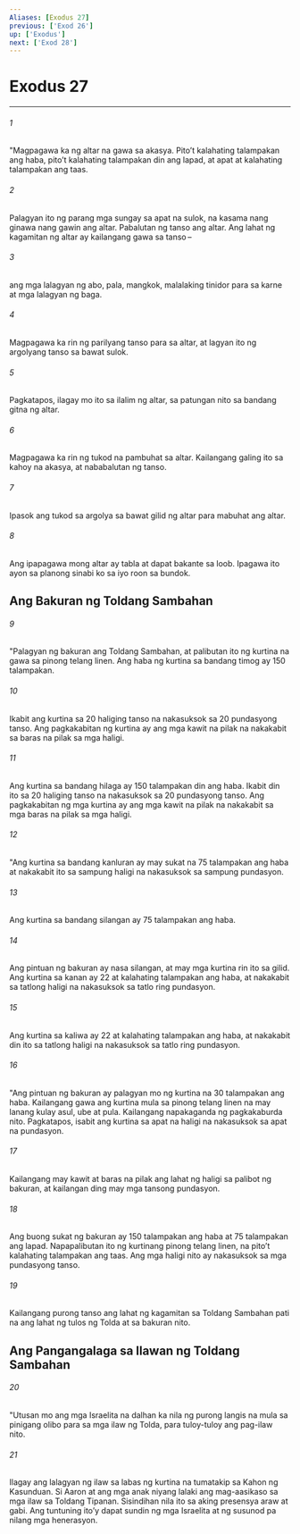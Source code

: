 ```yaml
---
Aliases: [Exodus 27]
previous: ['Exod 26']
up: ['Exodus']
next: ['Exod 28']
---
```

# Exodus 27

***

###### 1
"Magpagawa ka ng altar na gawa sa akasya. Pitoʼt kalahating talampakan ang haba, pitoʼt kalahating talampakan din ang lapad, at apat at kalahating talampakan ang taas. 

###### 2
Palagyan ito ng parang mga sungay sa apat na sulok, na kasama nang ginawa nang gawin ang altar. Pabalutan ng tanso ang altar. Ang lahat ng kagamitan ng altar ay kailangang gawa sa tanso – 

###### 3
ang mga lalagyan ng abo, pala, mangkok, malalaking tinidor para sa karne at mga lalagyan ng baga. 

###### 4
Magpagawa ka rin ng parilyang tanso para sa altar, at lagyan ito ng argolyang tanso sa bawat sulok. 

###### 5
Pagkatapos, ilagay mo ito sa ilalim ng altar, sa patungan nito sa bandang gitna ng altar. 

###### 6
Magpagawa ka rin ng tukod na pambuhat sa altar. Kailangang galing ito sa kahoy na akasya, at nababalutan ng tanso. 

###### 7
Ipasok ang tukod sa argolya sa bawat gilid ng altar para mabuhat ang altar. 

###### 8
Ang ipapagawa mong altar ay tabla at dapat bakante sa loob. Ipagawa ito ayon sa planong sinabi ko sa iyo roon sa bundok.

## Ang Bakuran ng Toldang Sambahan 

###### 9
"Palagyan ng bakuran ang Toldang Sambahan, at palibutan ito ng kurtina na gawa sa pinong telang linen. Ang haba ng kurtina sa bandang timog ay 150 talampakan. 

###### 10
Ikabit ang kurtina sa 20 haliging tanso na nakasuksok sa 20 pundasyong tanso. Ang pagkakabitan ng kurtina ay ang mga kawit na pilak na nakakabit sa baras na pilak sa mga haligi. 

###### 11
Ang kurtina sa bandang hilaga ay 150 talampakan din ang haba. Ikabit din ito sa 20 haliging tanso na nakasuksok sa 20 pundasyong tanso. Ang pagkakabitan ng mga kurtina ay ang mga kawit na pilak na nakakabit sa mga baras na pilak sa mga haligi. 

###### 12
"Ang kurtina sa bandang kanluran ay may sukat na 75 talampakan ang haba at nakakabit ito sa sampung haligi na nakasuksok sa sampung pundasyon. 

###### 13
Ang kurtina sa bandang silangan ay 75 talampakan ang haba. 

###### 14
Ang pintuan ng bakuran ay nasa silangan, at may mga kurtina rin ito sa gilid. Ang kurtina sa kanan ay 22 at kalahating talampakan ang haba, at nakakabit sa tatlong haligi na nakasuksok sa tatlo ring pundasyon. 

###### 15
Ang kurtina sa kaliwa ay 22 at kalahating talampakan ang haba, at nakakabit din ito sa tatlong haligi na nakasuksok sa tatlo ring pundasyon. 

###### 16
"Ang pintuan ng bakuran ay palagyan mo ng kurtina na 30 talampakan ang haba. Kailangang gawa ang kurtina mula sa pinong telang linen na may lanang kulay asul, ube at pula. Kailangang napakaganda ng pagkakaburda nito. Pagkatapos, isabit ang kurtina sa apat na haligi na nakasuksok sa apat na pundasyon. 

###### 17
Kailangang may kawit at baras na pilak ang lahat ng haligi sa palibot ng bakuran, at kailangan ding may mga tansong pundasyon. 

###### 18
Ang buong sukat ng bakuran ay 150 talampakan ang haba at 75 talampakan ang lapad. Napapalibutan ito ng kurtinang pinong telang linen, na pitoʼt kalahating talampakan ang taas. Ang mga haligi nito ay nakasuksok sa mga pundasyong tanso. 

###### 19
Kailangang purong tanso ang lahat ng kagamitan sa Toldang Sambahan pati na ang lahat ng tulos ng Tolda at sa bakuran nito.

## Ang Pangangalaga sa Ilawan ng Toldang Sambahan 

###### 20
"Utusan mo ang mga Israelita na dalhan ka nila ng purong langis na mula sa pinigang olibo para sa mga ilaw ng Tolda, para tuloy-tuloy ang pag-ilaw nito. 

###### 21
Ilagay ang lalagyan ng ilaw sa labas ng kurtina na tumatakip sa Kahon ng Kasunduan. Si Aaron at ang mga anak niyang lalaki ang mag-aasikaso sa mga ilaw sa Toldang Tipanan. Sisindihan nila ito sa aking presensya araw at gabi. Ang tuntuning itoʼy dapat sundin ng mga Israelita at ng susunod pa nilang mga henerasyon.
